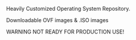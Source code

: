 Heavily Customized Operating System Repository.

Downloadable OVF images & .ISO images

WARNING NOT READY FOR PRODUCTION USE!
